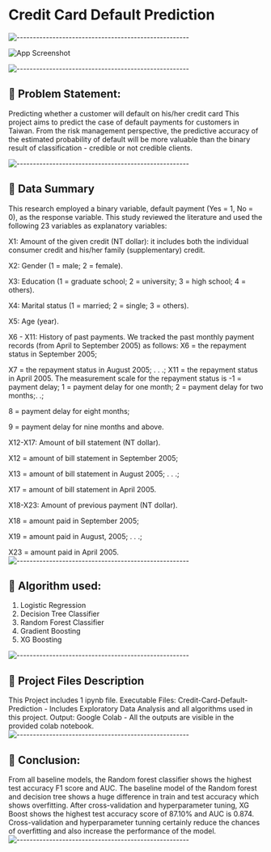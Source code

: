 # Credit Card Default Prediction

![-----------------------------------------------------](https://raw.githubusercontent.com/andreasbm/readme/master/assets/lines/rainbow.png)

![App Screenshot](https://img.money.com/2022/10/News-2022-Credit-Card-Debt-Increase.jpg?crop=0px%2C49px%2C1728px%2C972px&quality=85)


![-----------------------------------------------------](https://raw.githubusercontent.com/andreasbm/readme/master/assets/lines/rainbow.png)

## 📖 Problem Statement:

Predicting whether a customer will default on his/her credit card
This project aims to predict the case of default payments for customers in Taiwan. From the risk management perspective, the predictive accuracy of the estimated probability of default will be more valuable than the binary result of classification - credible or not credible clients.

![-----------------------------------------------------](https://raw.githubusercontent.com/andreasbm/readme/master/assets/lines/rainbow.png)
## 📖 Data Summary
This research employed a binary variable, default payment (Yes = 1, No = 0), as the response variable. This study reviewed the literature and used the following 23 variables as explanatory variables:

X1: Amount of the given credit 
(NT dollar): it includes both the individual consumer credit and his/her family (supplementary) credit.

X2: Gender (1 = male; 2 = female).

X3: Education (1 = graduate school; 2 = university; 3 = high school; 4 = others).

X4: Marital status (1 = married; 2 = single; 3 = others).

X5: Age (year).

X6 - X11: History of past payments. We tracked the past monthly payment records (from April to September 2005) 
as follows: X6 = the repayment status in September 2005; 

X7 = the repayment status in August 2005; . . .; X11 = the repayment status in April 2005. The measurement scale for the repayment status is -1 = payment delay; 1 = payment delay for one month; 2 = payment delay for two months;. .; 

8 = payment delay for eight months; 

9 = payment delay for nine months and above.

X12-X17: Amount of bill statement (NT dollar). 

X12 = amount of bill statement in September 2005; 

X13 = amount of bill statement in August 2005; . . .;

X17 = amount of bill statement in April 2005.

X18-X23: Amount of previous payment (NT dollar). 

X18 = amount paid in September 2005; 

X19 = amount paid in August, 2005; . . .;

X23 = amount paid in April 2005.
![-----------------------------------------------------](https://raw.githubusercontent.com/andreasbm/readme/master/assets/lines/rainbow.png)
## 📖 Algorithm used:
1. Logistic Regression
2. Decision Tree Classifier
3. Random Forest Classifier
4. Gradient Boosting
5. XG Boosting

![-----------------------------------------------------](https://raw.githubusercontent.com/andreasbm/readme/master/assets/lines/rainbow.png)

## 💾 Project Files Description
This Project includes 1 ipynb file.
Executable Files:
Credit-Card-Default-Prediction - Includes Exploratory Data Analysis and all algorithms used in this project.
Output:
Google Colab - All the outputs are visible in the provided colab notebook.
![-----------------------------------------------------](https://raw.githubusercontent.com/andreasbm/readme/master/assets/lines/rainbow.png)

## 📖 Conclusion:
From all baseline models, the Random forest classifier shows the highest test accuracy F1 score and AUC.
The baseline model of the Random forest and decision tree shows a huge difference in train and test accuracy which shows overfitting.
After cross-validation and hyperparameter tuning, XG Boost shows the highest test accuracy score of 87.10% and AUC is 0.874.
Cross-validation and hyperparameter tunning certainly reduce the chances of overfitting and also increase the performance of the model.
![-----------------------------------------------------](https://raw.githubusercontent.com/andreasbm/readme/master/assets/lines/rainbow.png)

